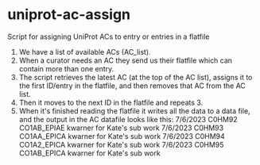 # uniprot-ac-assign
Script for assigning UniProt ACs to entry or entries in a flatfile
1. We have a list of available ACs (AC_list).
2. When a curator needs an AC they send us their flatfile which can contain more than one entry.
3. The script retrieves the latest AC (at the top of the AC list), assigns it to the first ID/entry in the flatfile, and then removes that AC from the AC list.
4. Then it moves to the next ID in the flatfile and repeats 3.
5. When it's finished reading the flatfile it writes all the data to a data file, and the output in the AC datafile looks like this:
7/6/2023 C0HM92 CO1AB_EPIAE kwarner for Kate's sub work
7/6/2023 C0HM93 CO1AA_EPICA kwarner for Kate's sub work
7/6/2023 C0HM94 CO1A2_EPICA kwarner for Kate's sub work
7/6/2023 C0HM95 CO1AB_EPICA kwarner for Kate's sub work
